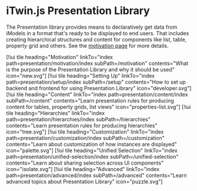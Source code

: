 # iTwin.js Presentation Library

The Presentation library provides means to declaratively get data from iModels in a format that's ready to be displayed to end users. That includes creating hierarchical structures and content for components like list, table, property grid and others. See the [motivation page](./motivation/index.md) for more details.

[!iui tile heading="Motivation" linkTo="index path=presentation/motivation/index subPath=/motivation" contents="What is the purpose of the Presentation Library and why it should be used" icon="new.svg"]
[!iui tile heading="Setting Up" linkTo="index path=presentation/setup/index subPath=/setup" contents="How to set up backend and frontend for using Presentation Library" icon="developer.svg"]
[!iui tile heading="Content" linkTo="index path=presentation/content/index subPath=/content" contents="Learn presentation rules for producing content for tables, property grids, list views" icon="properties-list.svg"]
[!iui tile heading="Hierarchies" linkTo="index path=presentation/hierarchies/index subPath=/hierarchies" contents="Learn presentation rules for producing hierarchies" icon="tree.svg"]
[!iui tile heading="Customization" linkTo="index path=presentation/customization/index subPath=/customization" contents="Learn about customization of how instances are displayed" icon="palette.svg"]
[!iui tile heading="Unified Selection" linkTo="index path=presentation/unified-selection/index subPath=/unified-selection" contents="Learn about sharing selection across UI components" icon="isolate.svg"]
[!iui tile heading="Advanced" linkTo="index path=presentation/advanced/index subPath=/advanced" contents="Learn advanced topics about Presentation Library" icon="puzzle.svg"]
